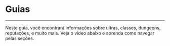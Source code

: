 # Guias 
---
Neste guia, você encontrará informações sobre ultras, classes, dungeons, reputações, e muito mais. Veja o vídeo abaixo e aprenda como navegar pelas seções.

